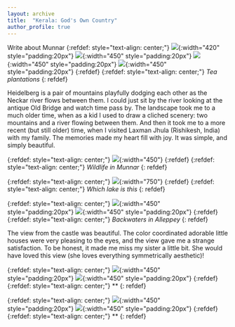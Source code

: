 ```yaml
---
layout: archive
title:  "Kerala: God's Own Country"
author_profile: true
---
```


Write about Munnar
{:refdef: style="text-align: center;"}
![](/images/Kerala1.jpg){:width="420" style="padding:20px"} 
![](/images/Kerala2.jpg){:width="450" style="padding:20px"} 
![](/images/Kerala3.jpg){:width="450" style="padding:20px"} 
![](/images/Kerala4.jpg){:width="450" style="padding:20px"} 
{:refdef} 
{:refdef: style="text-align: center;"}
*Tea plantations*
{: refdef}

Heidelberg is a pair of mountains playfully dodging each other as the Neckar river flows between them. I could just sit by the river looking at the antique Old Bridge and watch time pass by. The landscape took me to a much older time, when as a kid I used to draw a cliched scenery: two mountains and a river flowing between them. And then it took me to a more recent (but still older) time, when I visited Laxman Jhula (Rishikesh, India) with my family. The memories made my heart fill with joy. It was simple, and simply beautiful.

{:refdef: style="text-align: center;"}
![](/images/Kerala5.jpg){:width="450"} 
{:refdef}
{:refdef: style="text-align: center;"}
*Wildlife in Munnar*
{: refdef}

{:refdef: style="text-align: center;"}
![](/images/Kerala6.jpg){:width="750"} 
{:refdef}
{:refdef: style="text-align: center;"}
*Which lake is this*
{: refdef}

{:refdef: style="text-align: center;"}
![](/images/Kerala7.jpg){:width="450" style="padding:20px"}
![](/images/Kerala8.jpg){:width="450" style="padding:20px"} 
{:refdef}
{:refdef: style="text-align: center;"}
*Backwaters in Alleppey*
{: refdef}

The view from the castle was beautiful. The color coordinated adorable little houses were very pleasing to the eyes, and the view gave me a strange satisfaction. To be honest, it made me miss my sister a little bit. She would have loved this view (she loves everything symmetrically aesthetic)!

{:refdef: style="text-align: center;"}
![](/images/Kerala9.jpg){:width="450" style="padding:20px"}
![](/images/Kerala10.jpg){:width="450" style="padding:20px"} 
{:refdef}
{:refdef: style="text-align: center;"}
**
{: refdef}


{:refdef: style="text-align: center;"}
![](/images/Kerala11.jpg){:width="450" style="padding:20px"}
![](/images/Kerala12.jpg){:width="450" style="padding:20px"} 
{:refdef}
{:refdef: style="text-align: center;"}
**
{: refdef}